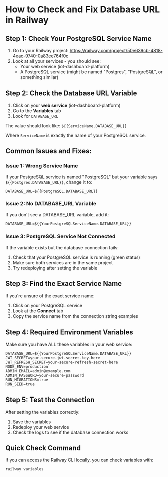 # How to Check and Fix Database URL in Railway

## Step 1: Check Your PostgreSQL Service Name

1. Go to your Railway project: https://railway.com/project/50e639cb-4818-4eac-9740-0a83ee764f0c
2. Look at all your services - you should see:
   - Your web service (iot-dashboard-platform)
   - A PostgreSQL service (might be named "Postgres", "PostgreSQL", or something similar)

## Step 2: Check the Database URL Variable

1. Click on your **web service** (iot-dashboard-platform)
2. Go to the **Variables** tab
3. Look for `DATABASE_URL`

The value should look like: `${{ServiceName.DATABASE_URL}}`

Where `ServiceName` is exactly the name of your PostgreSQL service.

## Common Issues and Fixes:

### Issue 1: Wrong Service Name
If your PostgreSQL service is named "PostgreSQL" but your variable says `${{Postgres.DATABASE_URL}}`, change it to:
```
DATABASE_URL=${{PostgreSQL.DATABASE_URL}}
```

### Issue 2: No DATABASE_URL Variable
If you don't see a DATABASE_URL variable, add it:
```
DATABASE_URL=${{YourPostgreSQLServiceName.DATABASE_URL}}
```

### Issue 3: PostgreSQL Service Not Connected
If the variable exists but the database connection fails:
1. Check that your PostgreSQL service is running (green status)
2. Make sure both services are in the same project
3. Try redeploying after setting the variable

## Step 3: Find the Exact Service Name

If you're unsure of the exact service name:
1. Click on your PostgreSQL service
2. Look at the **Connect** tab
3. Copy the service name from the connection string examples

## Step 4: Required Environment Variables

Make sure you have ALL these variables in your web service:

```
DATABASE_URL=${{YourPostgreSQLServiceName.DATABASE_URL}}
JWT_SECRET=your-secure-jwt-secret-key-here
JWT_REFRESH_SECRET=your-secure-refresh-secret-here
NODE_ENV=production
ADMIN_EMAIL=admin@example.com
ADMIN_PASSWORD=your-secure-password
RUN_MIGRATIONS=true
RUN_SEED=true
```

## Step 5: Test the Connection

After setting the variables correctly:
1. Save the variables
2. Redeploy your web service
3. Check the logs to see if the database connection works

## Quick Check Command

If you can access the Railway CLI locally, you can check variables with:
```bash
railway variables
```
